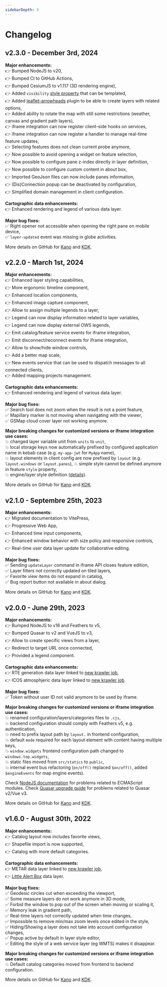 ```yaml
---
sidebarDepth: 3
---
```


# Changelog

## v2.3.0 - December 3rd, 2024

**Major enhancements:**\
👉 Bumped NodeJS to v20,\
👉 Bumped CI to GitHub Actions,\
👉 Bumped CesiumJS to v1.117 (3D rendering engine),\
👉 Added `visibility` [style property](https://kalisio.github.io/kdk/api/map/map-mixins.html#map-style) that can be templated,\
👉 Added [leaflet-arrowheads](https://github.com/slutske22/leaflet-arrowheads) plugin to be able to create layers with related options,\
👉 Added ability to rotate the map with still some restrictions (weather, canvas and gradient path layers),\
👉 iframe integration can now register client-side hooks on services,\
👉 iframe integration can now register a handler to manage real-time feature updates,\
👉 Selecting features does not clean current probe anymore,\
👉 Now possible to avoid opening a widget on feature selection,\
👉 Now possible to configure pane z-index directly in layer definition,\
👉 Now possible to configure custom content in about box,\
👉 Imported GeoJson files can now include panes information,\
👉 (Dis)Connection popup can be deactivated by configuration,\
👉 Simplified domain management in client configuration.

**Cartographic data enhancements:**\
👉 Enhanced rendering and legend of various data layer.

**Major bug fixes:**\
✅ Right opener not accessible when opening the right pane on mobile device,\
✅ `layer-updated` event was missing in globe activities.

More details on GitHub for [Kano](https://github.com/kalisio/kano/milestone/12) and [KDK](https://github.com/kalisio/kdk/milestone/11).

## v2.2.0 - March 1st, 2024

**Major enhancements:**\
👉 Enhanced layer styling capabilities,\
👉 More ergonomic timeline component,\
👉 Enhanced location components,\
👉 Enhanced image capture component,\
👉 Allow to assign multiple legends to a layer,\
👉 Legend can now display information related to layer variables,\
👉 Legend can now display external OWS legends,\
👉 Emit catalog/feature service events for iframe integration,\
👉 Emit disconnect/reconnect events for iframe integration,\
👉 Allow to show/hide window controls,\
👉 Add a better map scale,\
👉 New events service that can be used to dispatch messages to all connected clients,\
👉 Added mapping projects management.

**Cartographic data enhancements:**\
👉 Enhanced rendering and legend of various data layer.

**Major bug fixes:**\
✅ Search tool does not zoom when the result is not a point feature,\
✅ Mapillary marker is not moving when navigating with the viewer,\
✅ GSMap cloud cover layer not working anymore.

**Major breaking changes for customized versions or iframe integration use cases:**\
💥 changed layer variable unit from `units` to `unit`,\
💥 local storage keys now automatically prefixed by configured application name in kebab case (e.g. `my-app-jwt` for `MyApp` name),\
💥 layout elements in client config are now prefixed by `layout` (e.g. `layout.windows` or `layout.panes`),
💥 simple style cannot be defined anymore in feature `style` property,\
💥 engine/layer style definition ([details](https://github.com/kalisio/kdk/issues/816)).

More details on GitHub for [Kano](https://github.com/kalisio/kano/milestone/11) and [KDK](https://github.com/kalisio/kdk/milestone/10).

## v2.1.0 - Septembre 25th, 2023

**Major enhancements:**\
👉 Migrated documentation to VitePress,\
👉 Progressive Web App,\
👉 Enhanced time input components,\
👉 Enhanced window behavior with size policy and responsive controls,\
👉 Real-time user data layer update for collaborative editing.

**Major bug fixes:**\
✅ Sending `updateLayer` command in iframe API closes feature edition,\
✅ Layer filters not correctly updated on tiled layers,\
✅ Favorite view items do not expand in catalog,\
✅ Bug report button not available in about dialog.

More details on GitHub for [Kano](https://github.com/kalisio/kano/milestone/10) and [KDK](https://github.com/kalisio/kdk/milestone/9).

## v2.0.0 - June 29th, 2023

**Major enhancements:**\
👉 Bumped NodeJS to v16 and Feathers to v5,\
👉 Bumped Quasar to v2 and VueJS to v3,\
👉 Allow to create specific views from a layer,\
👉 Redirect to target URL once connected,\
👉 Provided a legend component.

**Cartographic data enhancements:**\
👉 RTE generation data layer linked to [new krawler job](https://github.com/kalisio/k-rte),\
👉 ICOS atmosphjeric data layer linked to [new krawler job](https://github.com/kalisio/k-icos).

**Major bug fixes:**\
✅ Token without user ID not valid anymore to be used by iframe.

**Major breaking changes for customized versions or iframe integration use cases:**\
💥 renamed configuration/layers/categories files to `.cjs`,\
💥 backend configuration should comply with Feathers v5, e.g. authentication,\
💥 need to prefix layout path by `layout.` in frontend configuration,\
💥 default `mode` required for each layout element with content having multiple keys,\
💥 `window.widgets` frontend configuration path changed to `windows.top.widgets`,\
💥 static files moved from `src/statics` to `public`,\
💥 internal event bus refactoring (`on/off()` replaced `$on/off()`, added `$engineEvents` for map engine events).

Check [NodeJS documentation](https://nodejs.org/api/esm.html) for problems related to ECMAScript modules.
Check [Quasar upgrade guide](https://quasar.dev/start/upgrade-guide) for problems related to Quasar v2/Vue v3.

More details on GitHub for [Kano](https://github.com/kalisio/kano/milestone/9) and [KDK](https://github.com/kalisio/kdk/milestone/8).

## v1.6.0 - August 30th, 2022

**Major enhancements:**\
👉 Catalog layout now includes favorite views,\
👉 Shapefile import is now supported,\
👉 Catalog with more default categories.

**Cartographic data enhancements:**\
👉 METAR data layer linked to [new krawler job](https://github.com/kalisio/k-awc),\
👉 [Little Alert Box](https://www.globalsmartrescue.com/little-alert-box/) data layer.

**Major bug fixes:**\
✅ Geodesic circles cut when exceeding the viewport,\
✅ Some measure layers do not work anymore in 3D mode,\
✅ Forbid the window to pop out of the screen when moving or scaling it,\
✅ Memory leak in gradient path,\
✅ Real-time layers not correctly updated when time changes,\
✅ Impossible to remove min/max zoom levels once edited in the style,\
✅ Hiding/Showing a layer does not take into account configuration changes,\
✅ Popup active by default in layer style editor,\
✅ Editing the style of a web service layer (eg WMTS) makes it disappear.

**Major breaking changes for customized versions or iframe integration use cases:**\
💥 Default catalog categories moved from frontend to backend configuration.

More details on GitHub for [Kano](https://github.com/kalisio/kano/milestone/7) and [KDK](https://github.com/kalisio/kdk/milestone/6).
